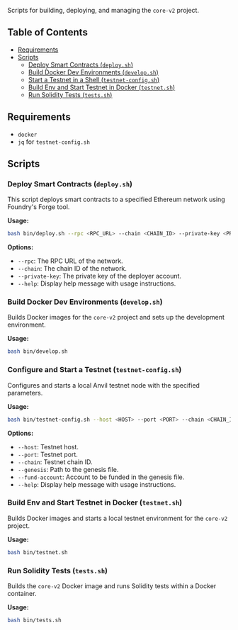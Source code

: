 Scripts for building, deploying, and managing the `core-v2` project.

## Table of Contents

- [Requirements](#requirements)
- [Scripts](#scripts)
  - [Deploy Smart Contracts (`deploy.sh`)](#deploy-smart-contracts-deploysh)
  - [Build Docker Dev Environments (`develop.sh`)](#build-docker-dev-environments-developsh)
  - [Start a Testnet in a Shell (`testnet-config.sh`)](#start-a-testnet-in-a-shell-testnet-configsh)
  - [Build Env and Start Testnet in Docker (`testnet.sh`)](#build-env-and-start-testnet-in-docker-testnetsh)
  - [Run Solidity Tests (`tests.sh`)](#run-solidity-tests-testssh)


## Requirements 
- `docker`
- `jq` for `testnet-config.sh`

## Scripts

### Deploy Smart Contracts (`deploy.sh`)

This script deploys smart contracts to a specified Ethereum network using Foundry's Forge tool.

**Usage:**
```bash
bash bin/deploy.sh --rpc <RPC_URL> --chain <CHAIN_ID> --private-key <PRIVATE_KEY>
```
**Options:**
- `--rpc`: The RPC URL of the network.
- `--chain`: The chain ID of the network.
- `--private-key`: The private key of the deployer account.
- `--help`: Display help message with usage instructions.

### Build Docker Dev Environments (`develop.sh`)

Builds Docker images for the `core-v2` project and sets up the development environment.

**Usage:**
```bash
bash bin/develop.sh
```

### Configure and Start a Testnet (`testnet-config.sh`)

Configures and starts a local Anvil testnet node with the specified parameters.

**Usage:**
```bash
bash bin/testnet-config.sh --host <HOST> --port <PORT> --chain <CHAIN_ID> --genesis <GENESIS_FILE> --fund-account <ACCOUNT>
```
**Options:**
- `--host`: Testnet host.
- `--port`: Testnet port.
- `--chain`: Testnet chain ID.
- `--genesis`: Path to the genesis file.
- `--fund-account`: Account to be funded in the genesis file.
- `--help`: Display help message with usage instructions.

### Build Env and Start Testnet in Docker (`testnet.sh`)

Builds Docker images and starts a local testnet environment for the `core-v2` project.

**Usage:**
```bash
bash bin/testnet.sh
```

### Run Solidity Tests (`tests.sh`)

Builds the `core-v2` Docker image and runs Solidity tests within a Docker container.

**Usage:**
```bash
bash bin/tests.sh
```